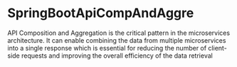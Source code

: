# SpringBootApiCompAndAggre
API Composition and Aggregation is the critical pattern in the microservices architecture. It can enable combining the data from multiple microservices into a single response which is essential for reducing the number of client-side requests and improving the overall efficiency of the data retrieval
